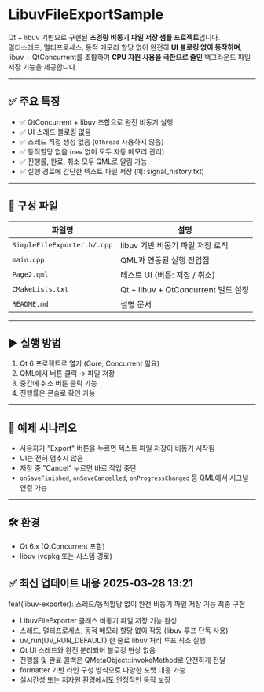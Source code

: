 # LibuvFileExportSample

Qt + libuv 기반으로 구현된 **초경량 비동기 파일 저장 샘플 프로젝트**입니다.  
멀티스레드, 멀티프로세스, 동적 메모리 할당 없이 완전히 **UI 블로킹 없이 동작하며**,  
libuv + QtConcurrent를 조합하여 **CPU 자원 사용을 극한으로 줄인** 백그라운드 파일 저장 기능을 제공합니다.

---

## ✅ 주요 특징

- ✅ QtConcurrent + libuv 조합으로 완전 비동기 실행
- ✅ UI 스레드 블로킹 없음
- ✅ 스레드 직접 생성 없음 (`QThread` 사용하지 않음)
- ✅ 동적할당 없음 (`new` 없이 모두 자동 메모리 관리)
- ✅ 진행률, 완료, 취소 모두 QML로 알림 가능
- ✅ 실행 경로에 간단한 텍스트 파일 저장 (예: signal_history.txt)

---

## 📁 구성 파일

| 파일명 | 설명 |
|--------|------|
| `SimpleFileExporter.h/.cpp` | libuv 기반 비동기 파일 저장 로직 |
| `main.cpp` | QML과 연동된 실행 진입점 |
| `Page2.qml` | 테스트 UI (버튼: 저장 / 취소) |
| `CMakeLists.txt` | Qt + libuv + QtConcurrent 빌드 설정 |
| `README.md` | 설명 문서

---

## ▶️ 실행 방법

1. Qt 6 프로젝트로 열기 (Core, Concurrent 필요)
2. QML에서 버튼 클릭 → 파일 저장
3. 중간에 취소 버튼 클릭 가능
4. 진행률은 콘솔로 확인 가능

---

## 💬 예제 시나리오

- 사용자가 "Export" 버튼을 누르면 텍스트 파일 저장이 비동기 시작됨
- UI는 전혀 멈추지 않음
- 저장 중 "Cancel" 누르면 바로 작업 중단
- `onSaveFinished`, `onSaveCancelled`, `onProgressChanged` 등 QML에서 시그널 연결 가능

---

## 🛠 환경

- Qt 6.x (QtConcurrent 포함)
- libuv (vcpkg 또는 시스템 경로)


## ✅ 최신 업데이트 내용 2025-03-28 13:21
feat(libuv-exporter): 스레드/동적할당 없이 완전 비동기 파일 저장 기능 최종 구현

- LibuvFileExporter 클래스 비동기 파일 저장 기능 완성
- 스레드, 멀티프로세스, 동적 메모리 할당 없이 작동 (libuv 루프 단독 사용)
- uv_run(UV_RUN_DEFAULT) 한 줄로 libuv 처리 루프 최소 실행
- Qt UI 스레드와 완전 분리되어 블로킹 현상 없음
- 진행률 및 완료 콜백은 QMetaObject::invokeMethod로 안전하게 전달
- formatter 기반 라인 구성 방식으로 다양한 포맷 대응 가능
- 실시간성 또는 저자원 환경에서도 안정적인 동작 보장
